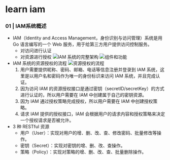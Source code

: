 # learn iam
### 01 | IAM系统概述
* IAM（Identity and Access Management，身份识别与访问管理）系统是用 Go 语言编写的一个 Web 服务，用于给第三方用户提供访问控制服务。
    * 对访问进行认证
    * 对资源进行授权
![IAM 系统的完整架构](https://static001.geekbang.org/resource/image/0a/42/0a5f6fd67af1eda1c690c8216dc5e042.jpg?wh=3197*2063)
![组件和功能](https://static001.geekbang.org/resource/image/6c/71/6cdbde36255c7fb2d4f2e718c9077a71.jpeg?wh=1920*1043)
* IAM 系统的资源授权的流程
    ![资源授权的流程](https://static001.geekbang.org/resource/image/ee/50/eed75fcd91d6e726ca74315d65193150.jpg?wh=2513*1134)
    1. 用户需要提供昵称、密码、邮箱、电话等信息注册并登录到 IAM 系统，这里是以用户名和密码作为唯一的身份标识来访问 IAM 系统，并且完成认证。
    2. 因为访问 IAM 的资源授权接口是通过密钥（secretID/secretKey）的方式进行认证的，所以用户需要在 IAM 中创建属于自己的密钥资源。
    3. 因为 IAM 通过授权策略完成授权，所以用户需要在 IAM 中创建授权策略。
    4. 请求 IAM 提供的授权接口，IAM 会根据用户的请求内容和授权策略来决定一个授权请求是否被允许。
* 3 种 RESTful 资源
    * 用户（User）：实现对用户的增、删、改、查、修改密码、批量修改等操作。
    * 密钥（Secret）：实现对密钥的增、删、改、查操作。
    * 策略（Policy）：实现对策略的增、删、改、查、批量删除操作。